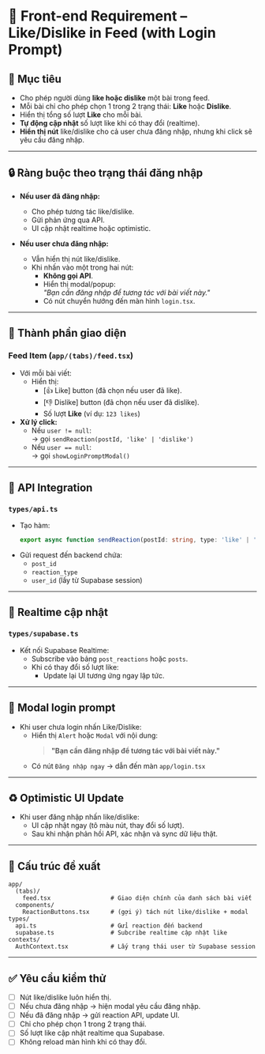 
# 🧩 Front-end Requirement – Like/Dislike in Feed (with Login Prompt)

## 🎯 Mục tiêu
- Cho phép người dùng **like hoặc dislike** một bài trong feed.
- Mỗi bài chỉ cho phép chọn 1 trong 2 trạng thái: **Like** hoặc **Dislike**.
- Hiển thị tổng số lượt **Like** cho mỗi bài.
- **Tự động cập nhật** số lượt like khi có thay đổi (realtime).
- **Hiển thị nút** like/dislike cho cả user chưa đăng nhập, nhưng khi click sẽ yêu cầu đăng nhập.

---

## 🔒 Ràng buộc theo trạng thái đăng nhập

- **Nếu user đã đăng nhập:**
  - Cho phép tương tác like/dislike.
  - Gửi phản ứng qua API.
  - UI cập nhật realtime hoặc optimistic.

- **Nếu user chưa đăng nhập:**
  - Vẫn hiển thị nút like/dislike.
  - Khi nhấn vào một trong hai nút:
    - **Không gọi API**.
    - Hiển thị modal/popup:  
      _"Bạn cần đăng nhập để tương tác với bài viết này."_
    - Có nút chuyển hướng đến màn hình `login.tsx`.

---

## 🧱 Thành phần giao diện

### Feed Item (`app/(tabs)/feed.tsx`)
- Với mỗi bài viết:
  - Hiển thị:
    - [👍 Like] button (đã chọn nếu user đã like).
    - [👎 Dislike] button (đã chọn nếu user đã dislike).
    - Số lượt **Like** (ví dụ: `123 likes`)
- **Xử lý click:**
  - Nếu `user != null`:  
    → gọi `sendReaction(postId, 'like' | 'dislike')`
  - Nếu `user == null`:  
    → gọi `showLoginPromptModal()`

---

## 🔌 API Integration

### `types/api.ts`
- Tạo hàm:
  ```ts
  export async function sendReaction(postId: string, type: 'like' | 'dislike') { ... }
  ```
- Gửi request đến backend chứa:
  - `post_id`
  - `reaction_type`
  - `user_id` (lấy từ Supabase session)

---

## 🔁 Realtime cập nhật

### `types/supabase.ts`
- Kết nối Supabase Realtime:
  - Subscribe vào bảng `post_reactions` hoặc `posts`.
  - Khi có thay đổi số lượt like:
    - Update lại UI tương ứng ngay lập tức.

---

## 💬 Modal login prompt

- Khi user chưa login nhấn Like/Dislike:
  - Hiển thị `Alert` hoặc `Modal` với nội dung:
    > **"Bạn cần đăng nhập để tương tác với bài viết này."**
  - Có nút `Đăng nhập ngay` → dẫn đến màn `app/login.tsx`

---

## ♻️ Optimistic UI Update

- Khi user đăng nhập nhấn like/dislike:
  - UI cập nhật ngay (tô màu nút, thay đổi số lượt).
  - Sau khi nhận phản hồi API, xác nhận và sync dữ liệu thật.

---

## 📁 Cấu trúc đề xuất

```
app/
  (tabs)/
    feed.tsx                 # Giao diện chính của danh sách bài viết
  components/
    ReactionButtons.tsx      # (gợi ý) tách nút like/dislike + modal
types/
  api.ts                     # Gửi reaction đến backend
  supabase.ts                # Subcribe realtime cập nhật like
contexts/
  AuthContext.tsx            # Lấy trạng thái user từ Supabase session
```

---

## ✅ Yêu cầu kiểm thử

- [ ] Nút like/dislike luôn hiển thị.
- [ ] Nếu chưa đăng nhập → hiện modal yêu cầu đăng nhập.
- [ ] Nếu đã đăng nhập → gửi reaction API, update UI.
- [ ] Chỉ cho phép chọn 1 trong 2 trạng thái.
- [ ] Số lượt like cập nhật realtime qua Supabase.
- [ ] Không reload màn hình khi có thay đổi.
